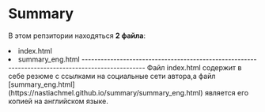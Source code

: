 # Summary
В этом репзитории находяться **2 файла**:
<li>index.html
 <li>summary_eng.html
  --------------------------------------------------------------------------------------------------
Файл index.html содержит в себе резюме с ссылками на социальные сети автора,а файл [summary_eng.html](https://nastiachmel.github.io/summary/summary_eng.html) является его копией на английском языке.
